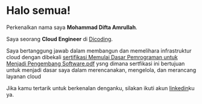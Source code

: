 # Halo semua! 

Perkenalkan nama saya **Mohammad Difta Amrullah**.

Saya seorang **Cloud Engineer** di [Dicoding](https://www.dicoding.com/).

Saya bertanggung jawab dalam membangun dan memelihara infrastruktur cloud dengan dibekali [sertifikasi Memulai Dasar Pemrograman untuk Menjadi Pengembang Software.pdf](https://github.com/diftaamrullah/diftaamrullah/files/12414412/sertifikat_course_237_1227786_190823210443.pdf) ysng dimana sertfikasi ini bertujuan untuk menjadi dasar saya dalam merencanakan, mengelola, dan merancang layanan cloud

Jika kamu tertarik untuk berkenalan denganku, silakan ikuti akun [linkedin](https://github.com/diftaamrullah/diftaamrullah/assets/142602829/956ce154-e52e-4b42-9a4a-52fc1ad8213a)ku ya.
